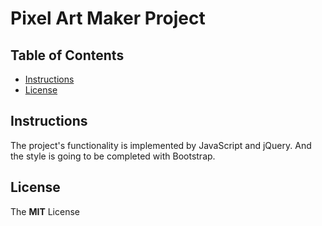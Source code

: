 # Pixel Art Maker Project

## Table of Contents

* [Instructions](#instructions)
* [License](#License)

## Instructions

The project's functionality is implemented by JavaScript and jQuery. And the style is going to be completed with Bootstrap.

## License

The **MIT** License